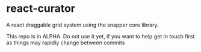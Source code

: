 # react-curator
A react draggable grid system using the snapper core library.

This repo is in ALPHA. Do not use it yet, if you want to help get in touch first as things may rapidly change between commits
